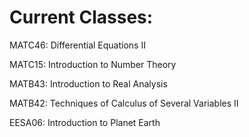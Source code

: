 # Current Classes:

MATC46: Differential Equations II

MATC15: Introduction to Number Theory

MATB43: Introduction to Real Analysis

MATB42: Techniques of Calculus of Several Variables II

EESA06: Introduction to Planet Earth

